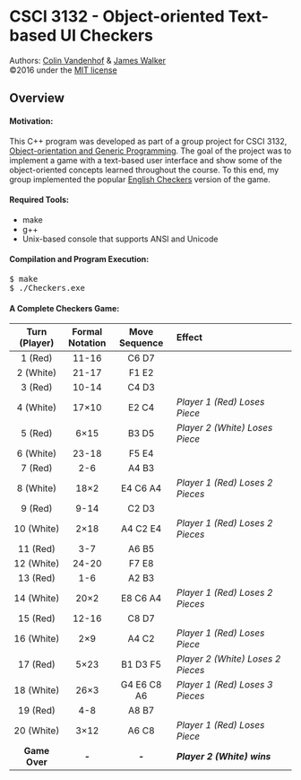# CSCI 3132 - Object-oriented Text-based UI Checkers  
Authors: [Colin Vandenhof](github.com/ColinVDH/) \& [James Walker](github.com/JDSWalker/)  
©2016 under the [MIT license](www.opensource.org/licenses/mit-license.php)  

## Overview  

#### Motivation:
This C++ program was developed as part of a group project for CSCI 3132, [Object-orientation and Generic Programming](academiccalendar.dal.ca/Catalog/ViewCatalog.aspx?pageid=viewcatalog&topicgroupid=10330&entitytype=CID&entitycode=CSCI+3132). The goal of the project was to implement a game with a text-based user interface and show some of the object-oriented concepts learned throughout the course. To this end, my group implemented the popular [English Checkers](https://en.wikipedia.org/wiki/English_draughts/) version of the game.  

#### Required Tools:  
- make   
- g++  
- Unix-based console that supports ANSI and Unicode  

#### Compilation and Program Execution:  
<pre>$ make  
$ ./Checkers.exe</pre>  

#### A Complete Checkers Game:  

| <div>Turn</div><div>(Player)</div> | <div>Formal</div><div>Notation</div> | <div>Move</div><div>Sequence</div> | <div>Effect</div> |  
|:-----------:|:--------:|:-----------:|:--------------------------------|  
|  1 (Red)    | 11-16    | C6 D7       |                                 |  
|  2 (White)  | 21-17    | F1 E2       |                                 |  
|  3 (Red)    | 10-14    | C4 D3       |                                 |  
|  4 (White)  | 17×10    | E2 C4       |_Player 1 (Red) Loses Piece_     |  
|  5 (Red)    | 6×15     | B3 D5       |_Player 2 (White) Loses Piece_   |  
|  6 (White)  | 23-18    | F5 E4       |                                 |  
|  7 (Red)    | 2-6      | A4 B3       |                                 |  
|  8 (White)  | 18×2     | E4 C6 A4    |_Player 1 (Red) Loses 2 Pieces_  |  
|  9 (Red)    | 9-14     | C2 D3       |                                 |  
| 10 (White)  | 2×18     | A4 C2 E4    |_Player 1 (Red) Loses 2 Pieces_  |  
| 11 (Red)    | 3-7      | A6 B5       |                                 |  
| 12 (White)  | 24-20    | F7 E8       |                                 |  
| 13 (Red)    | 1-6      | A2 B3       |                                 |  
| 14 (White)  | 20×2     | E8 C6 A4    |_Player 1 (Red) Loses 2 Pieces_  |  
| 15 (Red)    | 12-16    | C8 D7       |                                 |  
| 16 (White)  | 2×9      | A4 C2       |_Player 1 (Red) Loses Piece_     |  
| 17 (Red)    | 5×23     | B1 D3 F5    |_Player 2 (White) Loses 2 Pieces_|  
| 18 (White)  | 26×3     | G4 E6 C8 A6 |_Player 1 (Red) Loses 3 Pieces_  |  
| 19 (Red)    | 4-8      | A8 B7       |                                 |  
| 20 (White)  | 3×12     | A6 C8       |_Player 1 (Red) Loses Piece_     |  
|**Game Over**| ***-***  | ***-***     |**_Player 2 (White) wins_**      |  
